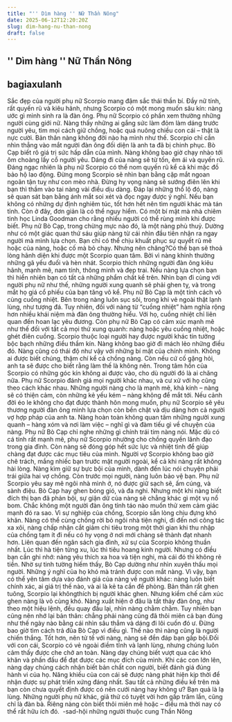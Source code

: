 ```yaml
---
title: "'' Dìm hàng '' Nữ Thần Nông"
date: 2025-06-12T12:20:20Z
slug: dim-hang-nu-than-nong
draft: false
---
```


## '' Dìm hàng '' Nữ Thần Nông

## bagiaxulanh

Sắc đẹp của người phụ nữ Scorpio mang đậm sắc thái thần bí. Đầy nữ tính, rất quyến rũ và kiêu hãnh, nhưng Scorpio có một mong muốn sâu kín: nàng ước gì mình sinh ra là đàn ông.​ ​Phụ nữ Scorpio có phần xem thường những người cùng giới nữ. Nàng thấy những ai gắng sức làm đỏm làm dáng trước người yêu, tìm mọi cách giữ chồng, hoặc quá nuông chiều con cái – thật là nực cười. Bản thân nàng không đời nào hạ mình như thế. Scorpio chỉ cần nhìn thẳng vào mắt người đàn ông đối diện là anh ta đã bị chinh phục.​ ​Bò Cạp biết rõ giá trị sức hấp dẫn của mình. Nàng không bao giờ chạy nhào tới ôm choàng lấy cổ người yêu. Dáng đi của nàng sẽ từ tốn, êm ái và quyến rũ. Đáng ngạc nhiên là phụ nữ Scorpio có thể nom quyến rũ kể cả khi mặc đồ bảo hộ lao động.​ ​Đừng mong Scorpio sẽ nhìn bạn bằng cặp mắt ngoan ngoãn tận tuỵ như con mèo nhà. Đừng hy vọng nàng sẽ sướng điên lên khi bạn thì thầm vào tai nàng vài điều dịu dàng. Đáp lại những thổ lộ đó, nàng sẽ quan sát bạn bằng ánh mắt soi xét và đọc ngay được ý nghĩ. Nếu bạn không có những dự định nghiêm túc, tốt hơn hết nên tìm người khác mà tán tỉnh. Còn ở đây, đơn giản là có thể nguy hiểm.​ ​Có một bí mật mà nhà chiêm tinh học Linda Goodman cho rằng nhiều người có thể rùng mình khi được biết. Phụ nữ Bò Cạp, trong chừng mực nào đó, là một nàng phù thuỷ. Dường như có một giác quan thứ sáu giúp nàng từ cái nhìn đầu tiên nhận ra ngay người mà mình lựa chọn. Bạn chỉ có thể chịu khuất phục sự quyết rũ mê hoặc của nàng, hoặc cố mà bỏ chạy. Nhưng nên chăng?​ ​Có thể bạn sẽ thoả lòng hãnh diện khi được một Scorpio quan tâm. Bởi vì nàng khinh thường những gã yếu đuối và hèn nhát. Scorpio thích những người đàn ông kiêu hãnh, mạnh mẽ, nam tính, thông minh và đẹp trai. Nếu nàng lựa chọn bạn thì hiển nhiên bạn có tất cả những phẩm chất kể trên. Nhìn bạn đi cùng với người phụ nữ như thế, những người xung quanh sẽ phải ghen tỵ, và trong mắt họ giá cổ phiếu của bạn tăng vô kể.​ ​Phụ nữ Bò Cạp là một tính cách vô cùng cuồng nhiệt. Bên trong nàng luôn sục sôi, trong khi vẻ ngoài thật lạnh lùng, như tượng đá. Tuy nhiên, đối với nàng từ “cuồng nhiệt” hàm nghĩa rộng hơn nhiều khái niệm mà đàn ông thường hiểu. Với họ, cuồng nhiệt chỉ liên quan đến hoan lạc yêu đương. Còn phụ nữ Bò Cạp có cảm xúc mạnh mẽ như thế đối với tất cả mọi thứ xung quanh: nàng hoặc yêu cuồng nhiệt, hoặc ghét điên cuồng.​ ​Scorpio thuộc loại người hay được người khác tin tưởng bộc bạch những điều thầm kín. Nàng không bao giờ đi mách lẻo những điều đó. Nàng cũng có thái độ như vậy với những bí mật của chính mình. Không ai được biết chúng, thậm chí kể cả chồng nàng. Còn nếu cứ cố gặng hỏi, anh ta sẽ được cho biết rằng làm thế là không nên. Trong tâm hồn của Scorpio có những góc kín không ai được vào, cho dù người đó là ai chăng nữa.​ ​Phụ nữ Scorpio đánh giá mọi người khác nhau, và cư xử với họ cũng theo cách khác nhau. Những người nàng cho là mạnh mẽ, khả kính – nàng sẽ có thiện cảm, còn những kẻ yếu kém – nàng không để mắt tới.​ ​Nếu cảnh đời éo le không cho đạt được thành hôn mong muốn, phụ nữ Scorpio sẽ yêu thương người đàn ông mình lựa chọn còn bền chặt và dịu dàng hơn cả người vợ hợp pháp của anh ta. Nàng hoàn toàn không quan tâm những người xung quanh – hàng xóm và nơi làm việc – nghĩ gì và đàm tiếu gì về chuyện của nàng. Phụ nữ Bò Cạp chỉ nghe những gì chính trái tim nàng nói.​ ​Mặc dù có cá tính rất mạnh mẽ, phụ nữ Scorpio nhường cho chồng quyền lãnh đạo trong gia đình. Còn nàng sẽ đóng góp hết sức lực và nhiệt tình để giúp chàng đạt được các mục tiêu của mình.​ ​Người vợ Scorpio không bao giờ chê trách, mắng nhiếc bạn trước mặt người ngoài, kể cả khi nàng rất không hài lòng. Nàng kìm giữ sự bực bội của mình, dành đến lúc nói chuyện phải trái giữa hai vợ chồng. Còn trước mọi người, nàng luôn bảo vệ bạn.​ ​Phụ nữ Scorpio yêu say mê ngôi nhà mình ở, nó được giữ sạch sẽ, ấm cúng, và sành điệu.​ ​Bò Cạp hay ghen bóng gió, và đa nghi. Nhưng một khi nàng biết đích thị bạn đã phản bội, sự giận dữ của nàng sẽ chẳng khác gì một vụ nổ bom. Chắc không một người đàn ông tỉnh táo nào muốn thử xem cảm giác mạnh đó ra sao.​ ​Vì sự nghiệp của chồng, Scorpio sẵn lòng chịu đựng khó khăn. Nàng có thể cùng chồng rời bỏ ngôi nhà tiện nghi, đi đến nơi công tác xa xôi, nàng chấp nhận cắt giảm chi tiêu trong một thời gian khi thu nhập của chồng tạm ít đi nếu có hy vọng ở nơi mới chàng sẽ thành đạt nhanh hơn.​ ​Liên quan đến ngân sách gia đình, xử sự của Scorpio không thuần nhất. Lúc thì hà tiện từng xu, lúc thì tiêu hoang kinh người. Nhưng có điều bạn cần ghi nhớ: nàng yêu thích xa hoa và tiện nghi, mà cái đó thì không rẻ tiền.​ ​Nhờ sự tinh tường hiếm thấy, Bò Cạp dường như nhìn xuyên thấu mọi người. Những ý nghĩ của họ khó mà tránh được con mắt nàng. Vì vậy, bạn có thể yên tâm dựa vào đánh giá của nàng về người khác: nàng luôn biết chính xác, ai giá trị thế nào, và ai là kẻ ta cần đề phòng.​ ​Bản thân rất ghen tuông, Scorpio lại khôngthích bị người khác ghen. Nhưng kiềm chế cảm xúc ghen nàng là vô cùng khó. Nàng xuất hiện ở đâu là tất thảy đàn ông, như theo một hiệu lệnh, đều quay đầu lại, nhìn nàng chằm chằm. Tuy nhiên bạn cũng nên nhớ lại bản thân: chẳng phải nàng cũng đã thôi miên cả bạn đúng như thế ngày nào bằng cái nhìn sâu thẳm và dáng đi lôi cuốn đó ư.​ ​Đừng bao giờ tìm cách trả đũa Bò Cạp vì điều gì. Thế nào thì nàng cũng là người chiến thắng. Tốt hơn, nên tử tế với nàng, nàng sẽ đền đáp bạn gấp bội.​ ​Đối với con cái, Scorpio có vẻ ngoài điềm tĩnh và lạnh lùng, nhưng chúng luôn cảm thấy được che chở an toàn. Nàng dạy chúng biết vượt qua các khó khăn và phấn đấu để đạt được các mục đích của mình. Khi các con lớn lên, nàng dạy chúng cách nhận biết bản chất con người, biết đánh giá đúng hành vi của họ. Năng khiếu của con cái sẽ được nàng phát hiện kịp thời để nhận được sự phát triển xứng đáng nhất.​ ​Sau tất cả những điều kể trên mà bạn còn chưa quyết định được có nên cưới nàng hay không ư? Bạn quả là lạ lùng. Những người phụ nữ khác, giả thử có tuyệt vời hơn gấp trăm lần, cũng chỉ là đàn bà. Riêng nàng còn biết thôi miên mê hoặc – điều mà thời nay có thể rất hữu ích đó.​ ​ ​-sad-hội những người thuộc cung Thần Nông​ ​ ​